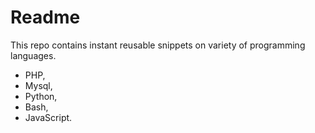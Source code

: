 # Readme

This repo contains instant reusable snippets on variety of programming languages.

* PHP, 
* Mysql, 
* Python, 
* Bash, 
* JavaScript.
